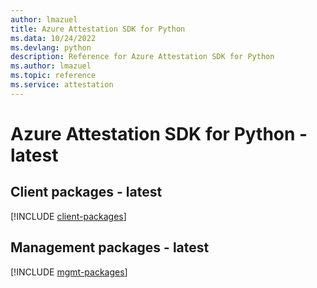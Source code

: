 ```yaml
---
author: lmazuel
title: Azure Attestation SDK for Python
ms.data: 10/24/2022
ms.devlang: python
description: Reference for Azure Attestation SDK for Python
ms.author: lmazuel
ms.topic: reference
ms.service: attestation
---
```

# Azure Attestation SDK for Python - latest

## Client packages - latest
[!INCLUDE [client-packages](attestation-client-index.md)]
## Management packages - latest
[!INCLUDE [mgmt-packages](attestation-mgmt-index.md)]